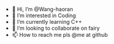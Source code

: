 - 👋 Hi, I’m @Wang-haoran
- 👀 I’m interested in Coding
- 🌱 I’m currently learning C++
- 💞️ I’m looking to collaborate on fairy
- 📫 How to reach me pls @me at github

<!---
Wang-haoran/Wang-haoran is a ✨ special ✨ repository because its `README.md` (this file) appears on your GitHub profile.
You can click the Preview link to take a look at your changes.
--->
